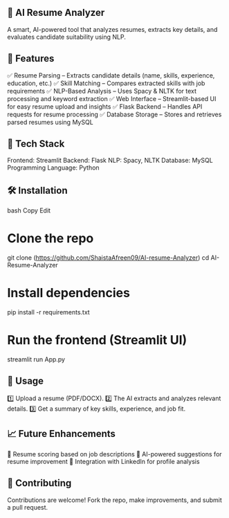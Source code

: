 ## 🧠 AI Resume Analyzer
A smart, AI-powered tool that analyzes resumes, extracts key details, and evaluates candidate suitability using NLP.

## 🚀 Features
✅ Resume Parsing – Extracts candidate details (name, skills, experience, education, etc.)
✅ Skill Matching – Compares extracted skills with job requirements
✅ NLP-Based Analysis – Uses Spacy & NLTK for text processing and keyword extraction
✅ Web Interface – Streamlit-based UI for easy resume upload and insights
✅ Flask Backend – Handles API requests for resume processing
✅ Database Storage – Stores and retrieves parsed resumes using MySQL

## 🔧 Tech Stack
Frontend: Streamlit
Backend: Flask
NLP: Spacy, NLTK
Database: MySQL
Programming Language: Python

## 🛠 Installation
bash
Copy
Edit
# Clone the repo
git clone (https://github.com/ShaistaAfreen09/AI-resume-Analyzer)
cd AI-Resume-Analyzer

# Install dependencies
pip install -r requirements.txt

# Run the frontend (Streamlit UI)
streamlit run App.py

## 📌 Usage
1️⃣ Upload a resume (PDF/DOCX).
2️⃣ The AI extracts and analyzes relevant details.
3️⃣ Get a summary of key skills, experience, and job fit.

## 📈 Future Enhancements
🔹 Resume scoring based on job descriptions
🔹 AI-powered suggestions for resume improvement
🔹 Integration with LinkedIn for profile analysis

## 🤝 Contributing
Contributions are welcome! Fork the repo, make improvements, and submit a pull request.
